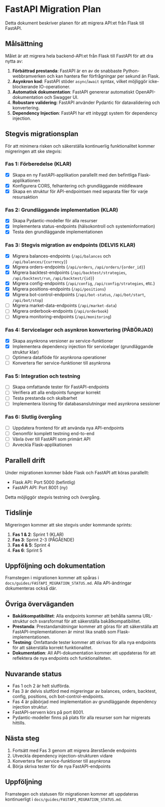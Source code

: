 # FastAPI Migration Plan

Detta dokument beskriver planen för att migrera API:et från Flask till FastAPI.

## Målsättning

Målet är att migrera hela backend-API:et från Flask till FastAPI för att dra nytta av:

1. **Förbättrad prestanda**: FastAPI är en av de snabbaste Python-webbramverken och kan hantera fler förfrågningar per sekund än Flask.
2. **Asynkron kod**: FastAPI stöder `async`/`await` syntax, vilket möjliggör icke-blockerande IO-operationer.
3. **Automatisk dokumentation**: FastAPI genererar automatiskt OpenAPI-dokumentation och Swagger UI.
4. **Robustare validering**: FastAPI använder Pydantic för datavalidering och konvertering.
5. **Dependency Injection**: FastAPI har ett inbyggt system för dependency injection.

## Stegvis migrationsplan

För att minimera risken och säkerställa kontinuerlig funktionalitet kommer migreringen att ske stegvis:

### Fas 1: Förberedelse (KLAR)

- [x] Skapa en ny FastAPI-applikation parallellt med den befintliga Flask-applikationen
- [x] Konfigurera CORS, felhantering och grundläggande middleware
- [x] Skapa en struktur för API-endpointsen med separata filer för varje resursaktion

### Fas 2: Grundläggande implementation (KLAR)

- [x] Skapa Pydantic-modeller för alla resurser
- [x] Implementera status-endpoints (hälsokontroll och systeminformation)
- [x] Testa den grundläggande implementationen

### Fas 3: Stegvis migration av endpoints (DELVIS KLAR)

- [x] Migrera balances-endpoints (`/api/balances` och `/api/balances/{currency}`)
- [x] Migrera orders-endpoints (`/api/orders`, `/api/orders/{order_id}`)
- [x] Migrera backtest-endpoints (`/api/backtest/strategies`, `/api/backtest/run`, `/api/backtest/{id}`)
- [x] Migrera config-endpoints (`/api/config`, `/api/config/strategies`, etc.)
- [x] Migrera positions-endpoints (`/api/positions`)
- [x] Migrera bot-control-endpoints (`/api/bot-status`, `/api/bot/start`, `/api/bot/stop`)
- [ ] Migrera market-data-endpoints (`/api/market-data`)
- [ ] Migrera orderbook-endpoints (`/api/orderbook`)
- [ ] Migrera monitoring-endpoints (`/api/monitoring`)

### Fas 4: Servicelager och asynkron konvertering (PÅBÖRJAD)

- [x] Skapa asynkrona versioner av service-funktioner
- [x] Implementera dependency injection för servicelager (grundläggande struktur klar)
- [ ] Optimera dataflöde för asynkrona operationer
- [ ] Konvertera fler service-funktioner till asynkrona

### Fas 5: Integration och testning

- [ ] Skapa omfattande tester för FastAPI-endpoints
- [ ] Verifiera att alla endpoints fungerar korrekt
- [ ] Testa prestanda och skalbarhet
- [ ] Implementera lösning för databasanslutningar med asynkrona sessioner

### Fas 6: Slutlig övergång

- [ ] Uppdatera frontend för att använda nya API-endpoints
- [ ] Genomför komplett testning end-to-end
- [ ] Växla över till FastAPI som primärt API
- [ ] Avveckla Flask-applikationen

## Parallell drift

Under migrationen kommer både Flask och FastAPI att köras parallellt:

- Flask API: Port 5000 (befintlig)
- FastAPI API: Port 8001 (ny)

Detta möjliggör stegvis testning och övergång.

## Tidslinje

Migreringen kommer att ske stegvis under kommande sprints:

1. **Fas 1 & 2**: Sprint 1 (KLAR)
2. **Fas 3**: Sprint 2-3 (PÅGÅENDE)
3. **Fas 4 & 5**: Sprint 4
4. **Fas 6**: Sprint 5

## Uppföljning och dokumentation

Framstegen i migrationen kommer att spåras i `docs/guides/FASTAPI_MIGRATION_STATUS.md`. Alla API-ändringar dokumenteras också där.

## Övriga överväganden

- **Bakåtkompatibilitet**: Alla endpoints kommer att behålla samma URL-struktur och svarsformat för att säkerställa bakåtkompatibilitet.
- **Prestanda**: Prestandamätningar kommer att göras för att säkerställa att FastAPI-implementationen är minst lika snabb som Flask-implementationen.
- **Testning**: Omfattande tester kommer att skrivas för alla nya endpoints för att säkerställa korrekt funktionalitet.
- **Dokumentation**: All API-dokumentation kommer att uppdateras för att reflektera de nya endpoints och funktionaliteten.

## Nuvarande status

- Fas 1 och 2 är helt slutförda.
- Fas 3 är delvis slutförd med migreringar av balances, orders, backtest, config, positions, och bot-control-endpoints.
- Fas 4 är påbörjad med implementation av grundläggande dependency injection struktur.
- FastAPI-servern körs på port 8001.
- Pydantic-modeller finns på plats för alla resurser som har migrerats hittills.

## Nästa steg

1. Fortsätt med Fas 3 genom att migrera återstående endpoints
2. Utveckla dependency injection-strukturen vidare
3. Konvertera fler service-funktioner till asynkrona
4. Börja skriva tester för de nya FastAPI-endpoints

## Uppföljning

Framstegen och statusen för migrationen kommer att uppdateras kontinuerligt i `docs/guides/FASTAPI_MIGRATION_STATUS.md`. 